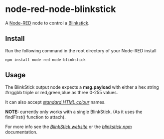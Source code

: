 node-red-node-blinkstick
========================
A <a href="http://nodered.org" target="_new">Node-RED</a> node to control a <a href="http://blinkstick.com/" target="_new">Blinkstick</a>.

Install
-------

Run the following command in the root directory of your Node-RED install

    npm install node-red-node-blinkstick


Usage
-----

The BlinkStick output node expects a <b>msg.payload</b> with either a hex string #rrggbb triple or red,green,blue as three 0-255 values.


It can also accept <i><a href="http://www.w3schools.com/html/html_colornames.asp" target="_new">standard HTML colour</a></i> names.

<b>NOTE:</b> currently only works with a single BlinkStick. (As it uses the findFirst() function to attach).

For more info see the <i><a href="http://blinkstick.com/" target="_new">BlinkStick website</a></i> or the <i><a href="https://github.com/arvydas/blinkstick-node" target="_new">blinkstick npm</a></i> documentation.
